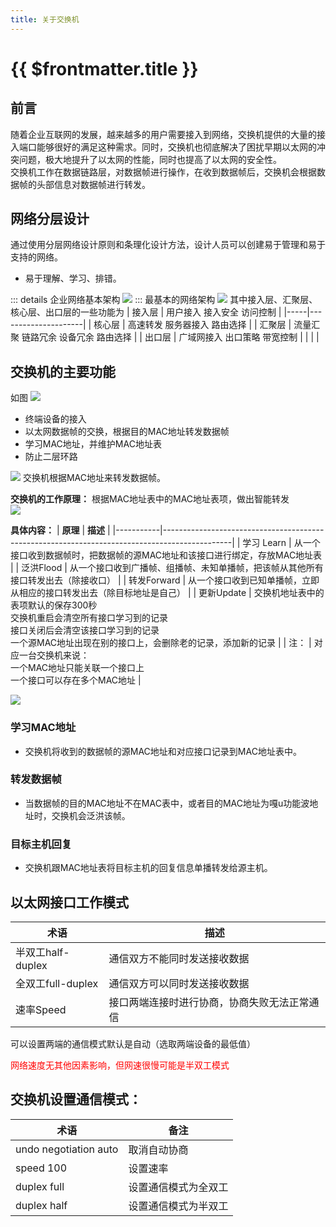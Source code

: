 ```yaml
---
title: 关于交换机
---
```


# {{ $frontmatter.title }}

## 前言
随着企业互联网的发展，越来越多的用户需要接入到网络，交换机提供的大量的接入端口能够很好的满足这种需求。同时，交换机也彻底解决了困扰早期以太网的冲突问题，极大地提升了以太网的性能，同时也提高了以太网的安全性。<br>
交换机工作在数据链路层，对数据帧进行操作，在收到数据帧后，交换机会根据数据帧的头部信息对数据帧进行转发。<br>

## 网络分层设计
通过使用分层网络设计原则和条理化设计方法，设计人员可以创建易于管理和易于支持的网络。
+ 易于理解、学习、排错。

::: details 企业网络基本架构
![](https://photohosting.oss-cn-hangzhou.aliyuncs.com/captures/net/image.png)
:::
最基本的网络架构
![](https://photohosting.oss-cn-hangzhou.aliyuncs.com/captures/net/switchjiagou.png)
其中接入层、汇聚层、核心层、出口层的一些功能为
| 接入层 | 用户接入 接入安全 访问控制      |
|-----|---------------------|
| 核心层 | 高速转发 服务器接入 路由选择     |
| 汇聚层 | 流量汇聚 链路冗余 设备冗余 路由选择 |
| 出口层 | 广域网接入 出口策略 带宽控制     |
|     |                     |


## 交换机的主要功能
如图
![](https://photohosting.oss-cn-hangzhou.aliyuncs.com/captures/net/switchMainfun.png)
+ 终端设备的接入
+ 以太网数据帧的交换，根据目的MAC地址转发数据帧
+ 学习MAC地址，并维护MAC地址表
+ 防止二层环路


![](https://photohosting.oss-cn-hangzhou.aliyuncs.com/captures/net/littleSwitchNet.png)
交换机根据MAC地址来转发数据帧。

**交换机的工作原理：** 根据MAC地址表中的MAC地址表项，做出智能转发<br>
![](https://photohosting.oss-cn-hangzhou.aliyuncs.com/captures/net/work.png)

**具体内容：**
| **原理**    | **描述**                                                                                        |
|-----------|-----------------------------------------------------------------------------------------------|
| 学习 Learn  | 从一个接口收到数据帧时，把数据帧的源MAC地址和该接口进行绑定，存放MAC地址表                                                      |
| 泛洪Flood   | 从一个接口收到广播帧、组播帧、未知单播帧，把该帧从其他所有接口转发出去（除接收口）                                                     |
| 转发Forward | 从一个接口收到已知单播帧，立即从相应的接口转发出去（除目标地址是自己）                                                           |
| 更新Update  | 交换机地址表中的表项默认的保存300秒<br>交换机重启会清空所有接口学习到的记录<br>接口关闭后会清空该接口学习到的记录<br>一个源MAC地址出现在别的接口上，会删除老的记录，添加新的记录 |
| 注：        | 对应一台交换机来说：<br>一个MAC地址只能关联一个接口上<br>一个接口可以存在多个MAC地址                                                     |

![](https://photohosting.oss-cn-hangzhou.aliyuncs.com/captures/net/11111.png)
### 学习MAC地址
+ 交换机将收到的数据帧的源MAC地址和对应接口记录到MAC地址表中。


### 转发数据帧
+ 当数据帧的目的MAC地址不在MAC表中，或者目的MAC地址为嘎u功能波地址时，交换机会泛洪该帧。


### 目标主机回复
+ 交换机跟MAC地址表将目标主机的回复信息单播转发给源主机。


## 以太网接口工作模式
| **术语**         | **描述**                 |
|----------------|------------------------|
| 半双工half-duplex | 通信双方不能同时发送接收数据         |
| 全双工full-duplex | 通信双方可以同时发送接收数据         |
| 速率Speed        | 接口两端连接时进行协商，协商失败无法正常通信 |


可以设置两端的通信模式默认是自动（选取两端设备的最低值）

<front style="color: red;">网络速度无其他因素影响，但网速很慢可能是半双工模式</front>


## 交换机设置通信模式：
| **术语**                | **备注**     |
|-----------------------|------------|
| undo negotiation auto | 取消自动协商     |
| speed 100             | 设置速率       |
| duplex full           | 设置通信模式为全双工 |
| duplex half           | 设置通信模式为半双工 |

